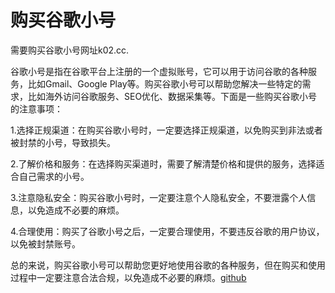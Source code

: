 # 购买谷歌小号

需要购买谷歌小号网址k02.cc.

谷歌小号是指在谷歌平台上注册的一个虚拟账号，它可以用于访问谷歌的各种服务，比如Gmail、Google Play等。购买谷歌小号可以帮助您解决一些特定的需求，比如海外访问谷歌服务、SEO优化、数据采集等。下面是一些购买谷歌小号的注意事项：

1.选择正规渠道：在购买谷歌小号时，一定要选择正规渠道，以免购买到非法或者被封禁的小号，导致损失。

2.了解价格和服务：在选择购买渠道时，需要了解清楚价格和提供的服务，选择适合自己需求的小号。

3.注意隐私安全：购买谷歌小号时，一定要注意个人隐私安全，不要泄露个人信息，以免造成不必要的麻烦。

4.合理使用：购买了谷歌小号之后，一定要合理使用，不要违反谷歌的用户协议，以免被封禁账号。

总的来说，购买谷歌小号可以帮助您更好地使用谷歌的各种服务，但在购买和使用过程中一定要注意合法合规，以免造成不必要的麻烦。[github](https://github.com)
